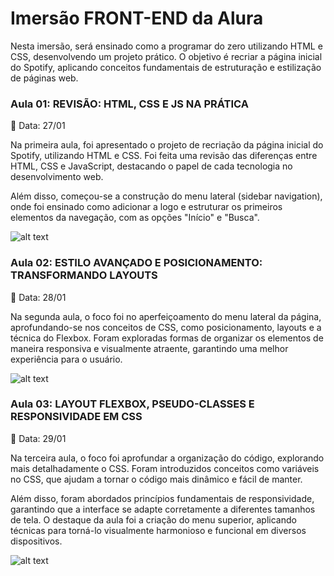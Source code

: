 <h1>Imersão FRONT-END da Alura</h1>

Nesta imersão, será ensinado como a programar do zero utilizando HTML e CSS, desenvolvendo um projeto prático. O objetivo é recriar a página inicial do Spotify, aplicando conceitos fundamentais de estruturação e estilização de páginas web.

<h3>Aula 01: REVISÃO: HTML, CSS E JS NA PRÁTICA</h3>

📅 Data: 27/01

Na primeira aula, foi apresentado o projeto de recriação da página inicial do Spotify, utilizando HTML e CSS. Foi feita uma revisão das diferenças entre HTML, CSS e JavaScript, destacando o papel de cada tecnologia no desenvolvimento web.

Além disso, começou-se a construção do menu lateral (sidebar navigation), onde foi ensinado como adicionar a logo e estruturar os primeiros elementos da navegação, com as opções "Início" e "Busca".

![alt text](./src/readme/foto-1.png)

<h3>Aula 02: ESTILO AVANÇADO E POSICIONAMENTO: TRANSFORMANDO LAYOUTS</h3>

📅 Data: 28/01

Na segunda aula, o foco foi no aperfeiçoamento do menu lateral da página, aprofundando-se nos conceitos de CSS, como posicionamento, layouts e a técnica do Flexbox. Foram exploradas formas de organizar os elementos de maneira responsiva e visualmente atraente, garantindo uma melhor experiência para o usuário.

![alt text](./src/readme/foto-2.png)

<h3>Aula 03: LAYOUT FLEXBOX, PSEUDO-CLASSES E RESPONSIVIDADE EM CSS</h3>

📅 Data: 29/01

Na terceira aula, o foco foi aprofundar a organização do código, explorando mais detalhadamente o CSS. Foram introduzidos conceitos como variáveis no CSS, que ajudam a tornar o código mais dinâmico e fácil de manter.

Além disso, foram abordados princípios fundamentais de responsividade, garantindo que a interface se adapte corretamente a diferentes tamanhos de tela. O destaque da aula foi a criação do menu superior, aplicando técnicas para torná-lo visualmente harmonioso e funcional em diversos dispositivos.

![alt text](./src/readme/foto-3.png)

